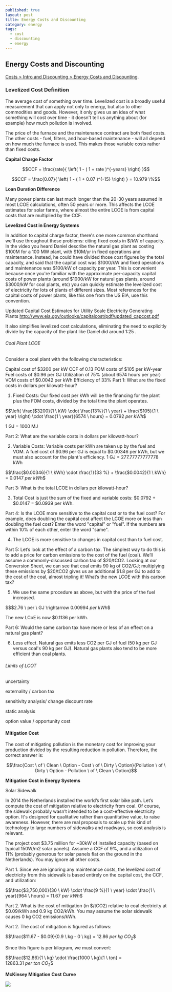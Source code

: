 ```yaml
---
published: true
layout: post
title: Energy Costs and Discounting
category: energy
tags:
  - cost
  - discounting
  - energy
---
```

## Energy Costs and Discounting

[Costs > Intro and Discounting > Energy Costs and Discounting](https://courses.edx.org/courses/course-v1:HarvardX+ENGSCI137x+2T2016/courseware/dc00e72596bb49b4ade23020b27b4be6/e67cb3dc47244211b627af4e0f459d3e/?child=first). 

### Levelized Cost Definition
The average cost of something over time.
Levelized cost is a broadly useful measurement that can apply not only to energy, but also to other commodities and goods. However, it only gives us an idea of what something will cost over time - it doesn't tell us anything about (for example) how much pollution is involved.



The price of the furnace and the maintenance contract are both fixed costs. The other costs - fuel, filters, and hour-based maintenance - will all depend on how much the furnace is used. This makes those variable costs rather than fixed costs.


**Capital Charge Factor**

$$CCF = \frac{rate}{ \left( 1 - ( 1 + rate )^{-years} \right) }$$


$$CCF = \frac{0.07}{ \left( 1 - ( 1 + 0.07 )^{-15} \right) } = 10.979 \%$$


**Loan Duration Difference**

Many power plants can last much longer than the 20-30 years assumed in most LCOE calculations, often 50 years or more. This affects the LCOE estimates for solar farms, where almost the entire LCOE is from capital costs that are multiplied by the CCF.

**Levelized Cost in Energy Systems**

In addition to capital charge factor, there's one more common shorthand we'll use throughout these problems: citing fixed costs in $/kW of capacity.  In the video you heard Daniel describe the natural gas plant as costing $100M for a 100 MW plant, with $10M/yr in fixed operations and maintenance.  Instead, he could have divided those cost figures by the total capacity, and said that the capital cost was $1000/kW and fixed operations and maintenance was $100/kW of capacity per year.  This is convenient because once you're familiar with the approximate per-capacity capital costs of power plants (around $1000/kW for natural gas plants, around $3000/kW for coal plants, etc) you can quickly estimate the levelized cost of electricity for lots of plants of different sizes.  Most references for the capital costs of power plants, like this one from the US EIA, use this convention.  

Updated Capital Cost Estimates
for Utility Scale Electricity
Generating Plants
http://www.eia.gov/outlooks/capitalcost/pdf/updated_capcost.pdf

It also simplifies levelized cost calculations, eliminating the need to explicitly divide by the capacity of the plant like Daniel did around 1:25 .  

###### Coal Plant LCOE

Consider a coal plant with the following characteristics:

Capital cost of $3200 per kW
CCF of 0.13
FOM costs of $105 per kW-year
Fuel costs of $0.96 per GJ
Utilization of 75% (about 6574 hours per year)
VOM costs of $0.0042 per kWh
Efficiency of 33%
Part 1: What are the fixed costs in dollars per kilowatt-hour?

1. Fixed Costs: Our fixed cost per kWh will be the financing for the plant plus the FOM costs, divided by the total time the plant operates.

$$\left( \frac{$3200}{1 \ kW} \cdot \frac{13\%}{1 \ year} + \frac{$105}{1 \ year} \right) \cdot \frac{1 \ year}{6574 \ hours} = $0.0792  \ per \ kWh$$

1 GJ = 1000 MJ

Part 2: What are the variable costs in dollars per kilowatt-hour?

2. Variable Costs: Variable costs per kWh are taken up by the fuel and VOM. A fuel cost of $0.96 per GJ is equal to $0.00346 per kWh, but we must also account for the plant's efficiency.
1 GJ = 277.77777777778 kWh

$$\frac{$0.00346}{1 \ kWh} \cdot \frac{1}{33 \%} + \frac{$0.0042}{1 \ kWh} = $0.0147 \ per \ kWh$$





Part 3: What is the total LCOE in dollars per kilowatt-hour?

3. Total Cost is just the sum of the fixed and variable costs: $0.0792 + $0.0147 = $0.0939 per kWh.


Part 4: Is the LCOE more sensitive to the capital cost or to the fuel cost? For example, does doubling the capital cost affect the LCOE more or less than doubling the fuel cost? Enter the word "capital" or "fuel". If the numbers are within 10% of each other, enter the word "same".


4. The LCOE is more sensitive to changes in capital cost than to fuel cost.



Part 5: Let’s look at the effect of a carbon tax. The simplest way to do this is to add a price for carbon emissions to the cost of the fuel (coal). We’ll assume a commonly-discussed carbon tax of $20/tCO2. Looking at our Conversion Sheet, we can see that coal emits 90 kg of CO2/GJ; multiplying these emissions by $20/tCO2 gives us an additional $1.8 per GJ to add to the cost of the coal, almost tripling it! What’s the new LCOE with this carbon tax?


5. We use the same procedure as above, but with the price of the fuel increased.


$$$2.76 \ per \ GJ \rightarrow  $0.00994 \ per \ kWh$$

The new LCoE is now $0.1136 per kWh.

Part 6: Would the same carbon tax have more or less of an effect on a natural gas plant? 


6. Less effect. Natural gas emits less CO2 per GJ of fuel (50 kg per GJ versus coal's 90 kg per GJ). Natural gas plants also tend to be more efficient than coal plants.

###### Limits of LCOT

uncertainty

externality / carbon tax

sensitivity analysis/ change discount rate

static analysis

option value / opportunity cost 


#### Mitigation Cost

The cost of mitigating pollution is the monetary cost for improving your production divided by the resulting reduction in pollution. Therefore, the correct answer is:

$$\frac{Cost \ of \ Clean \ Option - Cost \ of \ Dirty \ Option}{Pollution \ of \ Dirty \ Option - Pollution \ of \ Clean \ Option}$$


**Mitigation Cost in Energy Systems**


Solar Sidewalk

In 2014 the Netherlands installed the world’s first solar bike path. Let’s compute the cost of mitigation relative to electricity from coal. Of course, the sidewalk probably wasn’t intended to be a cost-effective electricity option. It's designed for qualitative rather than quantitative value, to raise awareness. However, there are real proposals to scale up this kind of technology to large numbers of sidewalks and roadways, so cost analysis is relevant.

The project cost $3.75 million for ~30kW of installed capacity (based on typical 150W/m2 solar panels). Assume a CCF of 9%, and a utilization of 11% (probably generous for solar panels flat on the ground in the Netherlands). You may ignore all other costs.

Part 1. Since we are ignoring any maintenance costs, the levelized cost of electricity from this sidewalk is based entirely on the capital cost, the CCF, and utilization:

$$\frac{$3,750,000}{30 \ kW} \cdot \frac{9 \%}{1 \ year} \cdot \frac{1 \ year}{964 \ hours} = $11.67 \ per \ kWh$$


Part 2. What is the cost of mitigation (in $/tCO2) relative to coal electricity at $0.09/kWh and 0.9 kg CO2/kWh. You may assume the solar sidewalk causes 0 kg CO2 emissions/kWh.

Part 2. The cost of mitigation is figured as follows:

$$\frac{$11.67 - $0.09}{0.9 \ kg - 0 \ kg} = $12.86 \ per \ kg \ CO_2$$

Since this figure is per kilogram, we must convert:

$$\frac{$12.86}{1 \ kg} \cdot \frac{1000 \ kg}{1 \ ton} = $12863.31 \ per \ ton \ CO_2$$



**McKinsey Mitigation Cost Curve** 

![](https://d37djvu3ytnwxt.cloudfront.net/assets/courseware/v1/ab47c49555df98858c27af3334b01491/asset-v1:HarvardX+ENGSCI137x+2T2016+type@asset+block/Mitigation_Cost_Curve_Figure.png)



